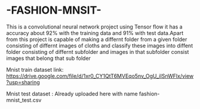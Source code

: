 # -FASHION-MNSIT-

This is a convolutional neural network project using Tensor flow it has a accuracy about 92% with the training data and 91% with test data.Apart from this project is capable of making a differnt folder from a given folder consisting of differnt images of cloths and classify these images into diffent folder consisting of differnt subfolder and images in that subfolder consist images that belong that sub folder

Mnist train dataset link: https://drive.google.com/file/d/1xr0_CY1QtT6MVEqo5nv_OgU_iISnWFlx/view?usp=sharing

Mnist test dataset : Already uploaded here with name fashion-mnist_test.csv

